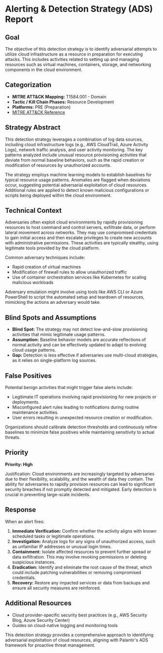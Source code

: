 # Alerting & Detection Strategy (ADS) Report

## Goal
The objective of this detection strategy is to identify adversarial attempts to utilize cloud infrastructure as a resource in preparation for executing attacks. This includes activities related to setting up and managing resources such as virtual machines, containers, storage, and networking components in the cloud environment.

## Categorization
- **MITRE ATT&CK Mapping:** T1584.001 - Domain
- **Tactic / Kill Chain Phases:** Resource Development
- **Platforms:** PRE (Preparation)
- [MITRE ATT&CK Reference](https://attack.mitre.org/techniques/T1584/001)

## Strategy Abstract
This detection strategy leverages a combination of log data sources, including cloud infrastructure logs (e.g., AWS CloudTrail, Azure Activity Logs), network traffic analysis, and user activity monitoring. The key patterns analyzed include unusual resource provisioning activities that deviate from normal baseline behaviors, such as the rapid creation or modification of resources by unauthorized accounts.

The strategy employs machine learning models to establish baselines for typical resource usage patterns. Anomalies are flagged when deviations occur, suggesting potential adversarial exploitation of cloud resources. Additional rules are applied to detect known malicious configurations or scripts being deployed within the cloud environment.

## Technical Context
Adversaries often exploit cloud environments by rapidly provisioning resources to host command and control servers, exfiltrate data, or perform lateral movement across networks. They may use compromised credentials to gain initial access and then escalate privileges to create new accounts with administrative permissions. These activities are typically stealthy, using legitimate tools provided by the cloud platform.

Common adversary techniques include:
- Rapid creation of virtual machines
- Modification of firewall rules to allow unauthorized traffic
- Use of container orchestration services like Kubernetes for scaling malicious workloads

Adversary emulation might involve using tools like AWS CLI or Azure PowerShell to script the automated setup and teardown of resources, mimicking the actions an adversary would take.

## Blind Spots and Assumptions
- **Blind Spot:** The strategy may not detect low-and-slow provisioning activities that mimic legitimate usage patterns.
- **Assumption:** Baseline behavior models are accurate reflections of normal activity and can be effectively updated to adapt to evolving cloud usage patterns.
- **Gap:** Detection is less effective if adversaries use multi-cloud strategies, as it relies on single-platform log sources.

## False Positives
Potential benign activities that might trigger false alerts include:
- Legitimate IT operations involving rapid provisioning for new projects or deployments.
- Misconfigured alert rules leading to notifications during routine maintenance activities.
- User errors resulting in unexpected resource creation or modification.

Organizations should calibrate detection thresholds and continuously refine baselines to minimize false positives while maintaining sensitivity to actual threats.

## Priority
**Priority: High**

Justification: Cloud environments are increasingly targeted by adversaries due to their flexibility, scalability, and the wealth of data they contain. The ability for adversaries to rapidly provision resources can lead to significant security breaches if not promptly detected and mitigated. Early detection is crucial in preventing large-scale incidents.

## Response
When an alert fires:
1. **Immediate Verification:** Confirm whether the activity aligns with known scheduled tasks or legitimate operations.
2. **Investigation:** Analyze logs for any signs of unauthorized access, such as unfamiliar IP addresses or unusual login times.
3. **Containment:** Isolate affected resources to prevent further spread or data exfiltration. This may involve revoking permissions or deleting suspicious instances.
4. **Eradication:** Identify and eliminate the root cause of the threat, which could include patching vulnerabilities or removing compromised credentials.
5. **Recovery:** Restore any impacted services or data from backups and ensure all security measures are reinforced.

## Additional Resources
- Cloud provider-specific security best practices (e.g., AWS Security Blog, Azure Security Center)
- Guides on cloud-native logging and monitoring tools

This detection strategy provides a comprehensive approach to identifying adversarial exploitation of cloud resources, aligning with Palantir's ADS framework for proactive threat management.